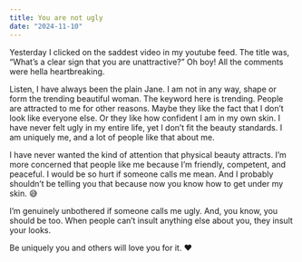 ```yaml
---
title: You are not ugly
date: "2024-11-10"
---
```


Yesterday I clicked on the saddest video in my youtube feed.  The title was, “What’s a clear sign that you are unattractive?”  Oh boy!  All the comments were hella heartbreaking.

Listen, I have always been the plain Jane.  I am not in any way, shape or form the trending beautiful woman.  The keyword here is trending.  People are attracted to me for other reasons.  Maybe they like the fact that I don’t look like everyone else. Or they like how confident I am in my own skin.  I have never felt ugly in my entire life, yet I don’t fit the beauty standards.  I am uniquely me, and a lot of people like that about me.

I have never wanted the kind of attention that physical beauty attracts.  I’m more concerned that people like me because I’m friendly, competent, and peaceful. I would be so hurt if someone calls me mean.  And I probably shouldn’t be telling you that because now you know how to get under my skin. 😅

I’m genuinely unbothered if someone calls me ugly. And, you know, you should be too. When people can’t insult anything else about you, they insult your looks.

Be uniquely you and others will love you for it. ❤︎ 
